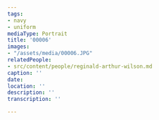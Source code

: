 ```yaml
---
tags:
- navy
- uniform
mediaType: Portrait
title: '00006'
images:
- "/assets/media/00006.JPG"
relatedPeople:
- src/content/people/reginald-arthur-wilson.md
caption: ''
date: 
location: ''
description: ''
transcription: ''

---
```

